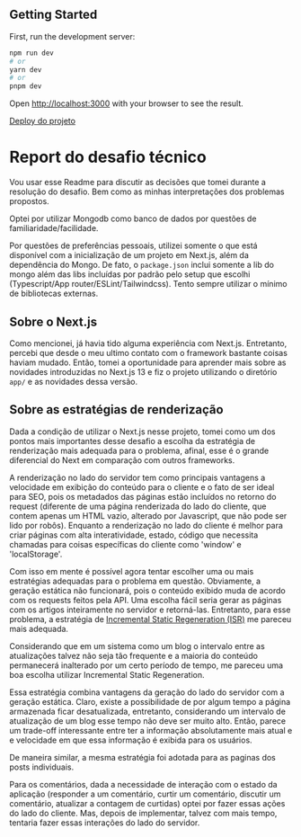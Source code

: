 ## Getting Started

First, run the development server:
```bash
npm run dev
# or
yarn dev
# or
pnpm dev
```
Open [http://localhost:3000](http://localhost:3000) with your browser to see the result.

[Deploy do projeto](miniblog-mocha.vercel.app/)


# Report do desafio técnico

Vou usar esse Readme para discutir as decisões que tomei durante a resolução do desafio. Bem como as minhas interpretações dos problemas propostos.

Optei por utilizar Mongodb como banco de dados por questões de familiaridade/facilidade.

Por questões de preferências pessoais, utilizei somente o que está disponível com a inicialização de um projeto em Next.js, além da dependência do Mongo. De fato, o `package.json` inclui somente a lib do mongo além das libs incluídas por padrão pelo setup que escolhi (Typescript/App router/ESLint/Tailwindcss). Tento sempre utilizar o mínimo de bibliotecas externas.

## Sobre o Next.js

Como mencionei, já havia tido alguma experiência com Next.js. Entretanto, percebi que desde o meu ultimo contato com o framework bastante coisas haviam mudado. Então, tomei a oportunidade para aprender mais sobre as novidades introduzidas no Next.js 13 e fiz o projeto utilizando o diretório `app/` e as novidades dessa versão.

## Sobre as estratégias de renderização

Dada a condição de utilizar o Next.js nesse projeto, tomei como um dos pontos mais importantes desse desafio a escolha da estratégia de renderização mais adequada para o problema, afinal, esse é o grande diferencial do Next em comparação com outros frameworks.

A renderização no lado do servidor tem como principais vantagens a velocidade em exibição do conteúdo para o cliente e o fato de ser ideal para SEO, pois os metadados das páginas estão incluídos no retorno do request (diferente de uma página renderizada do lado do cliente, que contem apenas um HTML vazio, alterado por Javascript, que não pode ser lido por robôs). Enquanto a renderização no lado do cliente é melhor para criar páginas com alta interatividade, estado, código que necessita chamadas para coisas específicas do cliente como 'window' e 'localStorage'.

Com isso em mente é possível agora tentar escolher uma ou mais estratégias adequadas para o problema em questão. Obviamente, a geração estática não funcionará, pois o conteúdo exibido muda de acordo com os requests feitos pela API. Uma escolha fácil seria gerar as páginas com os artigos inteiramente no servidor e retorná-las. Entretanto, para esse problema, a estratégia de [Incremental Static Regeneration (ISR)](https://nextjs.org/docs/app/building-your-application/upgrading/app-router-migration#incremental-static-regeneration-getstaticprops-with-revalidate) me pareceu mais adequada.

Considerando que em um sistema como um blog o intervalo entre as atualizações talvez não seja tão frequente e a maioria do conteúdo permanecerá inalterado por um certo período de tempo, me pareceu uma boa escolha utilizar Incremental Static Regeneration.

Essa estratégia combina vantagens da geração do lado do servidor com a geração estática. Claro, existe a possibilidade de por algum tempo a página armazenada ficar desatualizada, entretanto, considerando um intervalo de atualização de um blog esse tempo não deve ser muito alto. Então, parece um trade-off interessante entre ter a informação absolutamente mais atual e e velocidade em que essa informação é exibida para os usuários.

De maneira similar, a mesma estratégia foi adotada para as paginas dos posts individuais.

Para os comentários, dada a necessidade de interação com o estado da aplicação (responder a um comentário, curtir um comentário, discutir um comentário, atualizar a contagem de curtidas) optei por fazer essas ações do lado do cliente. Mas, depois de implementar, talvez com mais tempo, tentaria fazer essas interações do lado do servidor.

